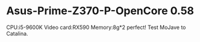 # Asus-Prime-Z370-P-OpenCore 0.58
CPU:i5-9600K
Video card:RX590
Memory:8g*2
perfect!
Test MoJave to Catalina.
